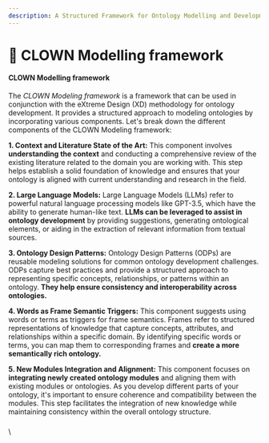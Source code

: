 ```yaml
---
description: A Structured Framework for Ontology Modelling and Development
---
```


# 🧲 CLOWN Modelling framework

#### **CLOWN Modelling framework**

The _CLOWN Modeling framework_ is a framework that can be used in conjunction with the eXtreme Design (XD) methodology for ontology development. It provides a structured approach to modeling ontologies by incorporating various components. Let's break down the different components of the CLOWN Modeling framework:

**1. Context and Literature State of the Art:** This component involves **understanding the context** and conducting a comprehensive review of the existing literature related to the domain you are working with. This step helps establish a solid foundation of knowledge and ensures that your ontology is aligned with current understanding and research in the field.

**2. Large Language Models:** Large Language Models (LLMs) refer to powerful natural language processing models like GPT-3.5, which have the ability to generate human-like text. **LLMs can be leveraged to assist in ontology development** by providing suggestions, generating ontological elements, or aiding in the extraction of relevant information from textual sources.

**3. Ontology Design Patterns:** Ontology Design Patterns (ODPs) are reusable modeling solutions for common ontology development challenges. ODPs capture best practices and provide a structured approach to representing specific concepts, relationships, or patterns within an ontology. **They help ensure consistency and interoperability across ontologies.**

**4. Words as Frame Semantic Triggers:** This component suggests using words or terms as triggers for frame semantics. Frames refer to structured representations of knowledge that capture concepts, attributes, and relationships within a specific domain. By identifying specific words or terms, you can map them to corresponding frames and **create a more semantically rich ontology.**

**5. New Modules Integration and Alignment:** This component focuses on **integrating newly created ontology modules** and aligning them with existing modules or ontologies. As you develop different parts of your ontology, it's important to ensure coherence and compatibility between the modules. This step facilitates the integration of new knowledge while maintaining consistency within the overall ontology structure.

###

\
